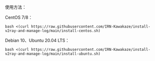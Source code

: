 使用方法：

CentOS 7/8：

`bash <(curl https://raw.githubusercontent.com/IRN-Kawakaze/install-v2ray-and-manage-log/main/install-centos.sh)`

Debian 10、Ubuntu 20.04 LTS：

`bash <(curl https://raw.githubusercontent.com/IRN-Kawakaze/install-v2ray-and-manage-log/main/install-ubuntu.sh)`

